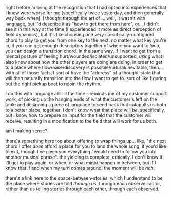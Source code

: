right before arriving at the recognition that I had opted into experiences that I knew were worse for me (specifically twice yesterday, and then generally way back when), I thought through the art of ... well, it wasn't with language, but I'd describe it as "how to get there from here", or... I didn't see it in this way at the time (I experienced it more as direct perception of field dynamics), but it's like choosing one very specifically-configured chord to play to get you from one key to the next. no matter what key you're in, if you can get enough descriptors together of where you want to *land*, you can design a transition chord. in the same way, if I want to get from a mental posture of feeling hurt/wounded/isolated/unsupported, *using* what I also know about how the other players are doing are doing, in order to get to a place where flow/ease/discovery is possible/natural/inevitable, then... with all of those facts, I sort of have the "address" of a thought-state that will *then* naturally transition into the flow I want to get to. sort of like figuring out the right pickup beat to rejoin the rhythm.

I do this with language alllllllll the time - reminds me of my customer support work, of picking up the hanging ends of what the customer's left on the table and designing a piece of language to send back that catapults us both to a better place, together. I don't know what that place will *be*, specifically, but I know how to prepare an input for the field that the customer will receive, resulting in a modification to the field that will work for us both.

am I making sense?

there's something here too about offering to wrap things up... like, "the next chord I offer *does* afford a place for you to land the whole song, if you'd like to exit, though I've given you everything *I* would need to follow you into another musical phrase". the yielding is complete, critically. I don't know if I'll get to play again, or when, or what might happen in between, but if I know that if and when my turn comes around, the moment will be *rich*.

there's a link here to the space-between-stories, which I understand to be the place where stories are told *through us*, through each observer-actor, rather than us telling stories through each other, through each observed.
